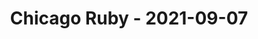 ---
layout: post
title: Chicago Ruby - 2021-09-07
datetime: '2021-09-07T19:00:00-04:00'
name: Chicago Ruby
external_url: https://www.meetup.com/ChicagoRuby/events/279739946/
online_event: false
year_month: 2021-09
---